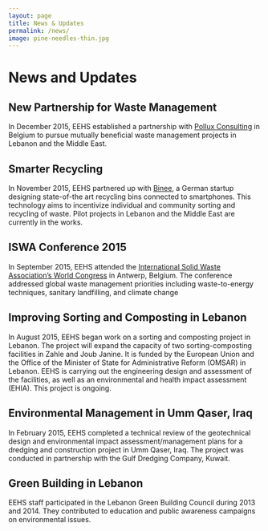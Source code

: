 ```yaml
---
layout: page
title: News & Updates
permalink: /news/
image: pine-needles-thin.jpg
---
```


# News and Updates

## New Partnership for Waste Management

In December 2015, EEHS established a partnership with [Pollux Consulting](http://polluxconsulting.com/) in Belgium to pursue mutually beneficial waste management projects in
Lebanon and the Middle East.

## Smarter Recycling

In November 2015, EEHS partnered up with [Binee](http://www.binee.com/), a German startup
designing state-of-the art recycling bins connected to smartphones. This technology
aims to incentivize individual and community sorting and recycling of waste. Pilot
projects in Lebanon and the Middle East are currently in the works.

## ISWA Conference 2015

In September 2015, EEHS attended the [International Solid Waste Association’s
World Congress](http://iswa2015.org) in Antwerp, Belgium. The conference
addressed global waste management priorities including waste-to-energy
techniques, sanitary landfilling, and climate change

## Improving Sorting and Composting in Lebanon

In August 2015, EEHS began work on a sorting and composting project in Lebanon.
The project will expand the capacity of two sorting-composting facilities in Zahle
and Joub Janine. It is funded by the European Union and the Office of the Minister of
State for Administrative Reform (OMSAR) in Lebanon. EEHS is carrying out the
engineering design and assessment of the facilities, as well as an environmental and
health impact assessment (EHIA). This project is ongoing.

## Environmental Management in Umm Qaser, Iraq

In February 2015, EEHS completed a technical review of the geotechnical design and
environmental impact assessment/management plans for a dredging and
construction project in Umm Qaser, Iraq. The project was conducted in partnership
with the Gulf Dredging Company, Kuwait.

## Green Building in Lebanon

EEHS staff participated in the Lebanon Green Building Council during 2013 and
2014. They contributed to education and public awareness campaigns on
environmental issues.
